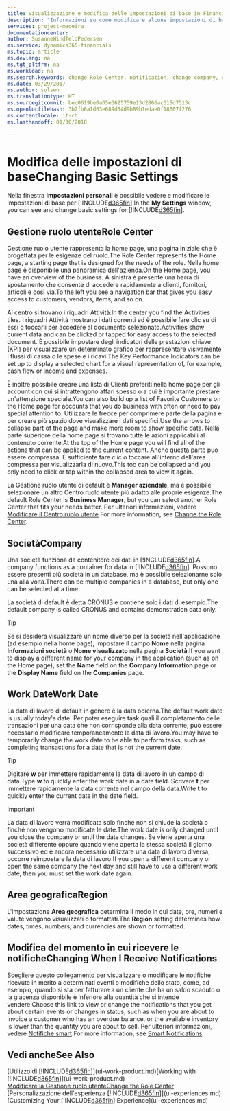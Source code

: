 ```yaml
---
title: Visualizzazione e modifica delle impostazioni di base in Financials | Documenti Microsoft
description: "Informazioni su come modificare alcune impostazioni di base in Financials, ad esempio, la Gestione ruolo utente, la società o la data di lavoro."
services: project-madeira
documentationcenter: 
author: SusanneWindfeldPedersen
ms.service: dynamics365-financials
ms.topic: article
ms.devlang: na
ms.tgt_pltfrm: na
ms.workload: na
ms.search.keywords: change Role Center, notification, change company, change work date
ms.date: 03/29/2017
ms.author: solsen
ms.translationtype: HT
ms.sourcegitcommit: bec0619be0a65e3625759e13d2866ac615d7513c
ms.openlocfilehash: 3b2fb6a1d63e689d54d9b89b1edae0f18607f276
ms.contentlocale: it-ch
ms.lasthandoff: 01/30/2018

---
```

# <a name="changing-basic-settings"></a><span data-ttu-id="b5b2a-103">Modifica delle impostazioni di base</span><span class="sxs-lookup"><span data-stu-id="b5b2a-103">Changing Basic Settings</span></span>
<span data-ttu-id="b5b2a-104">Nella finestra **Impostazioni personali** è possibile vedere e modificare le impostazioni di base per [!INCLUDE[d365fin](includes/d365fin_md.md)].</span><span class="sxs-lookup"><span data-stu-id="b5b2a-104">In the **My Settings** window, you can see and change basic settings for [!INCLUDE[d365fin](includes/d365fin_md.md)].</span></span>  

## <a name="role-center"></a><span data-ttu-id="b5b2a-105">Gestione ruolo utente</span><span class="sxs-lookup"><span data-stu-id="b5b2a-105">Role Center</span></span>
<span data-ttu-id="b5b2a-106">Gestione ruolo utente rappresenta la home page, una pagina iniziale che è progettata per le esigenze del ruolo.</span><span class="sxs-lookup"><span data-stu-id="b5b2a-106">The Role Center represents the Home page, a starting page that is designed for the needs of the role.</span></span> <span data-ttu-id="b5b2a-107">Nella home page è disponibile una panoramica dell'azienda.</span><span class="sxs-lookup"><span data-stu-id="b5b2a-107">On the Home page, you have an overview of the business.</span></span> <span data-ttu-id="b5b2a-108">A sinistra è presente una barra di spostamento che consente di accedere rapidamente a clienti, fornitori, articoli e così via.</span><span class="sxs-lookup"><span data-stu-id="b5b2a-108">To the left you see a navigation bar that gives you easy access to customers, vendors, items, and so on.</span></span>

<span data-ttu-id="b5b2a-109">Al centro si trovano i riquadri Attività.</span><span class="sxs-lookup"><span data-stu-id="b5b2a-109">In the center you find the Activities tiles.</span></span> <span data-ttu-id="b5b2a-110">I riquadri Attività mostrano i dati correnti ed è possibile fare clic su di essi o toccarli per accedere al documento selezionato.</span><span class="sxs-lookup"><span data-stu-id="b5b2a-110">Activities show current data and can be clicked or tapped for easy access to the selected document.</span></span> <span data-ttu-id="b5b2a-111">È possibile impostare degli indicatori delle prestazioni chiave (KPI) per visualizzare un determinato grafico per rappresentare visivamente i flussi di cassa o le spese e i ricavi.</span><span class="sxs-lookup"><span data-stu-id="b5b2a-111">The Key Performance Indicators can be set up to display a selected chart for a visual representation of, for example, cash flow or income and expenses.</span></span>

<span data-ttu-id="b5b2a-112">È inoltre possibile creare una lista di Clienti preferiti nella home page per gli account con cui si intrattengono affari spesso o a cui è importante prestare un'attenzione speciale.</span><span class="sxs-lookup"><span data-stu-id="b5b2a-112">You can also build up a list of Favorite Customers on the Home page for accounts that you do business with often or need to pay special attention to.</span></span> <span data-ttu-id="b5b2a-113">Utilizzare le frecce per comprimere parte della pagina e per creare più spazio dove visualizzare i dati specifici.</span><span class="sxs-lookup"><span data-stu-id="b5b2a-113">Use the arrows to collapse part of the page and make more room to show specific data.</span></span> <span data-ttu-id="b5b2a-114">Nella parte superiore della home page si trovano tutte le azioni applicabili al contenuto corrente.</span><span class="sxs-lookup"><span data-stu-id="b5b2a-114">At the top of the Home page you will find all of the actions that can be applied to the current content.</span></span> <span data-ttu-id="b5b2a-115">Anche questa parte può essere compressa. È sufficiente fare clic o toccare all'interno dell'area compressa per visualizzarla di nuovo.</span><span class="sxs-lookup"><span data-stu-id="b5b2a-115">This too can be collapsed and you only need to click or tap within the collapsed area to view it again.</span></span>

<span data-ttu-id="b5b2a-116">La Gestione ruolo utente di default è **Manager aziendale**, ma è possibile selezionare un altro Centro ruolo utente più adatto alle proprie esigenze.</span><span class="sxs-lookup"><span data-stu-id="b5b2a-116">The default Role Center is **Business Manager**, but you can select another Role Center that fits your needs better.</span></span> <span data-ttu-id="b5b2a-117">Per ulteriori informazioni, vedere [Modificare il Centro ruolo utente](change-role.md).</span><span class="sxs-lookup"><span data-stu-id="b5b2a-117">For more information, see [Change the Role Center](change-role.md).</span></span>

## <a name="company"></a><span data-ttu-id="b5b2a-118">Società</span><span class="sxs-lookup"><span data-stu-id="b5b2a-118">Company</span></span>
<span data-ttu-id="b5b2a-119">Una società funziona da contenitore dei dati in [!INCLUDE[d365fin](includes/d365fin_md.md)].</span><span class="sxs-lookup"><span data-stu-id="b5b2a-119">A company functions as a container for data in [!INCLUDE[d365fin](includes/d365fin_md.md)].</span></span> <span data-ttu-id="b5b2a-120">Possono essere presenti più società in un database, ma è possibile selezionarne solo una alla volta.</span><span class="sxs-lookup"><span data-stu-id="b5b2a-120">There can be multiple companies in a database, but only one can be selected at a time.</span></span>

<span data-ttu-id="b5b2a-121">La società di default è detta CRONUS e contiene solo i dati di esempio.</span><span class="sxs-lookup"><span data-stu-id="b5b2a-121">The default company is called CRONUS and contains demonstration data only.</span></span>

> [!TIP]  
>   <span data-ttu-id="b5b2a-122">Se si desidera visualizzare un nome diverso per la società nell'applicazione (ad esempio nella home page), impostare il campo **Nome** nella pagina **Informazioni società** o **Nome visualizzato** nella pagina **Società**.</span><span class="sxs-lookup"><span data-stu-id="b5b2a-122">If you want to display a different name for your company in the application (such as on the Home page), set the **Name** field on the **Company Information** page or the **Display Name** field on the **Companies** page.</span></span>  

## <a name="work-date"></a><span data-ttu-id="b5b2a-123">Work Date</span><span class="sxs-lookup"><span data-stu-id="b5b2a-123">Work Date</span></span>
<span data-ttu-id="b5b2a-124">La data di lavoro di default in genere è la data odierna.</span><span class="sxs-lookup"><span data-stu-id="b5b2a-124">The default work date is usually today's date.</span></span> <span data-ttu-id="b5b2a-125">Per poter eseguire task quali il completamento delle transazioni per una data che non corrisponde alla data corrente, può essere necessario modificare temporaneamente la data di lavoro.</span><span class="sxs-lookup"><span data-stu-id="b5b2a-125">You may have to temporarily change the work date to be able to perform tasks, such as completing transactions for a date that is not the current date.</span></span>

> [!TIP]  
>   <span data-ttu-id="b5b2a-126">Digitare **w** per immettere rapidamente la data di lavoro in un campo di data.</span><span class="sxs-lookup"><span data-stu-id="b5b2a-126">Type **w** to quickly enter the work date in a date field.</span></span> <span data-ttu-id="b5b2a-127">Scrivere **t** per immettere rapidamente la data corrente nel campo della data.</span><span class="sxs-lookup"><span data-stu-id="b5b2a-127">Write **t** to quickly enter the current date in the date field.</span></span>

> [!IMPORTANT]  
>   <span data-ttu-id="b5b2a-128">La data di lavoro verrà modificata solo finché non si chiude la società o finché non vengono modificate le date.</span><span class="sxs-lookup"><span data-stu-id="b5b2a-128">The work date is only changed until you close the company or until the date changes.</span></span> <span data-ttu-id="b5b2a-129">Se viene aperta una società differente oppure quando viene aperta la stessa società il giorno successivo ed è ancora necessario utilizzare una data di lavoro diversa, occorre reimpostare la data di lavoro.</span><span class="sxs-lookup"><span data-stu-id="b5b2a-129">If you open a different company or open the same company the next day and still have to use a different work date, then you must set the work date again.</span></span>

## <a name="region"></a><span data-ttu-id="b5b2a-130">Area geografica</span><span class="sxs-lookup"><span data-stu-id="b5b2a-130">Region</span></span>
<span data-ttu-id="b5b2a-131">L'impostazione **Area geografica** determina il modo in cui date, ore, numeri e valute vengono visualizzati o formattati.</span><span class="sxs-lookup"><span data-stu-id="b5b2a-131">The **Region** setting determines how dates, times, numbers, and currencies are shown or formatted.</span></span>   

## <a name="changing-when-i-receive-notifications"></a><span data-ttu-id="b5b2a-132">Modifica del momento in cui ricevere le notifiche</span><span class="sxs-lookup"><span data-stu-id="b5b2a-132">Changing When I Receive Notifications</span></span>
<span data-ttu-id="b5b2a-133">Scegliere questo collegamento per visualizzare o modificare le notifiche ricevute in merito a determinati eventi o modifiche dello stato, come, ad esempio, quando si sta per fatturare a un cliente che ha un saldo scaduto o la giacenza disponibile è inferiore alla quantità che si intende vendere.</span><span class="sxs-lookup"><span data-stu-id="b5b2a-133">Choose this link to view or change the notifications that you get about certain events or changes in status, such as when you are about to invoice a customer who has an overdue balance, or the available inventory is lower than the quantity you are about to sell.</span></span> <span data-ttu-id="b5b2a-134">Per ulteriori informazioni, vedere [Notifiche smart](ui-smart-notifications.md).</span><span class="sxs-lookup"><span data-stu-id="b5b2a-134">For more information, see [Smart Notifications](ui-smart-notifications.md).</span></span>

## <a name="see-also"></a><span data-ttu-id="b5b2a-135">Vedi anche</span><span class="sxs-lookup"><span data-stu-id="b5b2a-135">See Also</span></span>
<span data-ttu-id="b5b2a-136">[Utilizzo di [!INCLUDE[d365fin](includes/d365fin_md.md)]](ui-work-product.md)</span><span class="sxs-lookup"><span data-stu-id="b5b2a-136">[Working with [!INCLUDE[d365fin](includes/d365fin_md.md)]](ui-work-product.md)</span></span>  
[<span data-ttu-id="b5b2a-137">Modificare la Gestione ruolo utente</span><span class="sxs-lookup"><span data-stu-id="b5b2a-137">Change the Role Center</span></span>](change-role.md)  
<span data-ttu-id="b5b2a-138">[Personalizzazione dell'esperienza [!INCLUDE[d365fin](includes/d365fin_md.md)]](ui-experiences.md)</span><span class="sxs-lookup"><span data-stu-id="b5b2a-138">[Customizing Your [!INCLUDE[d365fin](includes/d365fin_md.md)] Experience](ui-experiences.md)</span></span>  

